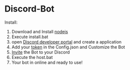 # Discord-Bot

Install:
1. Download and Install [nodejs](https://nodejs.org/en/)
2. Execute install.bat
3. open [Discord developer portal](https://discord.com/login?redirect_to=%2Fdevelopers%2Fapplications) and create a application
4. Add your [token](https://youtu.be/tcMHgOfHT-c) in the Config.json and Customize the Bot
5. [Invite](https://youtu.be/J1wC1xJL_yc) the Bot to your Discord
6. Execute the host.bat
7. Your bot in online and ready to use!      





